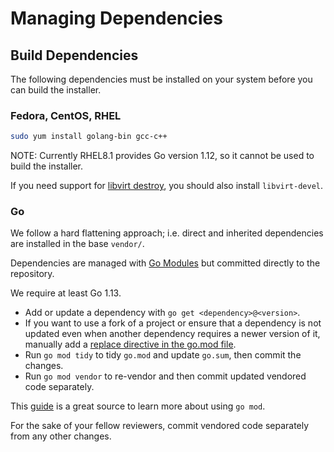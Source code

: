 # Managing Dependencies

## Build Dependencies

The following dependencies must be installed on your system before you can build the installer.

### Fedora, CentOS, RHEL

```sh
sudo yum install golang-bin gcc-c++
```

NOTE: Currently RHEL8.1 provides Go version 1.12, so it cannot be used to build the installer.

If you need support for [libvirt destroy](libvirt/README.md#cleanup), you should also install `libvirt-devel`.

### Go

We follow a hard flattening approach; i.e. direct and inherited dependencies are installed in the base `vendor/`.

Dependencies are managed with [Go Modules](https://github.com/golang/go/wiki/Modules) but committed directly to the repository.

We require at least Go 1.13.

- Add or update a dependency with `go get <dependency>@<version>`.
- If you want to use a fork of a project or ensure that a dependency is not updated even when another dependency requires a newer version of it, manually add a [replace directive in the go.mod file](https://github.com/golang/go/wiki/Modules#when-should-i-use-the-replace-directive). 
- Run `go mod tidy` to tidy `go.mod` and update `go.sum`, then commit the changes.
- Run `go mod vendor` to re-vendor and then commit updated vendored code separately.

This [guide](https://github.com/golang/go/wiki/Modules#how-to-use-modules) is a great source to learn more about using `go mod`.

For the sake of your fellow reviewers, commit vendored code separately from any other changes.

